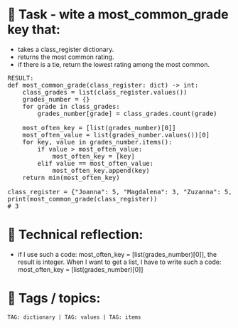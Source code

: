 # 📝 Task - wite a most_common_grade key that:
- takes a class_register dictionary.  
- returns the most common rating.  
- if there is a tie, return the lowest rating among the most common.
<pre>
RESULT:  
def most_common_grade(class_register: dict) -> int:
    class_grades = list(class_register.values())
    grades_number = {}
    for grade in class_grades:
        grades_number[grade] = class_grades.count(grade)

    most_often_key = [list(grades_number)[0]]
    most_often_value = list(grades_number.values())[0]
    for key, value in grades_number.items():
        if value > most_often_value:
            most_often_key = [key]
        elif value == most_often_value:
            most_often_key.append(key)
    return min(most_often_key)

class_register = {"Joanna": 5, "Magdalena": 3, "Zuzanna": 5, "Ewelina": 3, "Michalina": 1}
print(most_common_grade(class_register)) 
# 3
</pre>    
# 💭 Technical reflection: 
- if I use such a code:   most_often_key = [list(grades_number)[0]], the result is integer. When I want to get a list, I have to write such a code: most_often_key = [list(grades_number)[0]]
   
# 🔖 Tags / topics:
`TAG: dictionary | TAG: values | TAG: items`  
